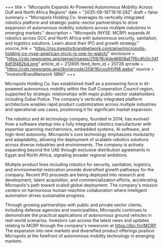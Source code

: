 +++
title = "Micropolis Expands AI-Powered Autonomous Mobility Across Gulf and North Africa Regions"
date = "2025-09-16T19:16:28Z"
draft = false
summary = "Micropolis Holding Co. leverages its vertically integrated robotics platform and strategic public-sector partnerships to drive expansion of autonomous mobility solutions across multiple industries in emerging markets."
description = "Micropolis (NYSE: MCRP) expands AI robotics across GCC and North Africa with autonomous security, sanitation, and logistics solutions. Learn about their IPO and growth strategy."
source_link = "https://rss.investorbrandnetwork.com/ainw/micropolis-holding-co-nyse-american-mcrp-is-one-to-watch/"
enclosure = "https://cdn.newsramp.app/genai/images/259/16/4ded6808af7f6cdfc0c3416df3f462b4.png"
article_id = 212695
feed_item_id = 20728
qrcode = "https://cdn.newsramp.app/ibn/qrcode/259/16/coolHVN8.webp"
source = "InvestorBrandNetwork (IBN)"
+++

<p>Micropolis Holding Co. has established itself as a pioneering force in AI-powered autonomous mobility within the Gulf Cooperation Council region, supported by strategic relationships with major public-sector stakeholders including Dubai Police. The company's vertically integrated platform architecture enables rapid product customization across multiple industries and operational use cases, positioning it for significant market expansion.</p><p>The robotics and AI technology company, founded in 2014, has evolved from a software startup into a fully integrated robotics manufacturer with expertise spanning mechatronics, embedded systems, AI software, and high-level autonomy. Micropolis's core technology emphasizes modularity and adaptability, allowing the deployment of scalable robotics solutions across diverse industries and environments. The company is actively expanding beyond the UAE through exclusive distribution agreements in Egypt and North Africa, signaling broader regional ambitions.</p><p>Multiple product lines including robotics for security, sanitation, logistics, and environmental restoration provide diversified growth pathways for the company. Recent IPO proceeds are being deployed into research and development, talent acquisition, and commercialization efforts, accelerating Micropolis's path toward scaled global deployment. The company's mission centers on harmonious human-machine collaboration where intelligent automation drives sustainable progress.</p><p>Through growing partnerships with public and private sector clients, including defense agencies and municipalities, Micropolis continues to demonstrate the practical applications of autonomous ground vehicles in real-world scenarios. Investors can access the latest news and updates relating to MCRP through the company's newsroom at <a href="https://ibn.fm/MCRP" rel="nofollow" target="_blank">https://ibn.fm/MCRP</a>. The expansion into new markets and diversified product offerings position Micropolis at the forefront of autonomous mobility technology in emerging markets.</p>